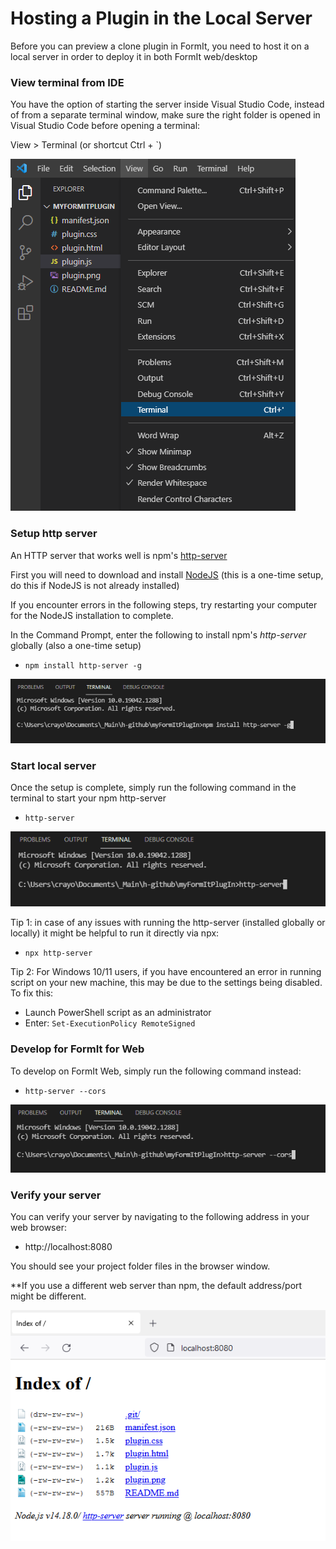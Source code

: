 # Hosting a Plugin in the Local Server

Before you can preview a clone plugin in FormIt, you need to host it on a local server in order to deploy it in both FormIt web/desktop

### **View terminal from IDE**

You have the option of starting the server inside Visual Studio Code, instead of from a separate terminal window, make sure the right folder is opened in Visual Studio Code before opening a terminal:

View > Terminal (or shortcut Ctrl + \`)

![](<../../../.gitbook/assets/image (4) (1).png>)

### Setup http server

An HTTP server that works well is npm's [http-server](https://www.npmjs.com/package/http-server)

First you will need to download and install [NodeJS](https://nodejs.org/en/) (this is a one-time setup, do this if NodeJS is not already installed)

If you encounter errors in the following steps, try restarting your computer for the NodeJS installation to complete.

In the Command Prompt, enter the following to install npm's _http-server_ globally (also a one-time setup)

* `npm install http-server -g`

![](<../../../.gitbook/assets/image (14) (1).png>)

### Start local server

Once the setup is complete, simply run the following command in the terminal to start your npm http-server

* `http-server`

![](<../../../.gitbook/assets/image (21).png>)

Tip 1: in case of any issues with running the http-server (installed globally or locally) it might be helpful to run it directly via npx:

* `npx http-server`

Tip 2: For Windows 10/11 users, if you have encountered an error in running script on your new machine, this may be due to the settings being disabled. To fix this:

* Launch PowerShell script as an administrator&#x20;
* Enter: `Set-ExecutionPolicy RemoteSigned `

### Develop for FormIt for Web

To develop on FormIt Web, simply run the following command instead:

* `http-server --cors`

![](<../../../.gitbook/assets/image (5).png>)

###

### Verify your server

You can verify your server by navigating to the following address in your web browser:&#x20;

* http://localhost:8080

You should see your project folder files in the browser window.

\*\*If you use a different web server than npm, the default address/port might be different.

![](<../../../.gitbook/assets/image (13) (1).png>)

